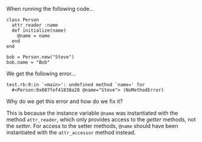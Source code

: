 When running the following code...

```
class Person
  attr_reader :name
  def initialize(name)
    @name = name
  end
end

bob = Person.new("Steve")
bob.name = "Bob"
```

We get the following error...

```
test.rb:9:in `<main>': undefined method `name=' for
  #<Person:0x007fef41838a28 @name="Steve"> (NoMethodError)
```
Why do we get this error and how do we fix it?


This is because the instance variable `@name` was instantiated with the method `attr_reader`, which only provides access to the *getter* methods, not the *setter*. For access to the setter methods, `@name` should have been instantiated with the `attr_accessor` method instead.

